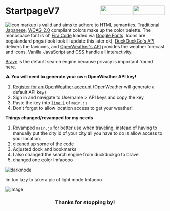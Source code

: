 <h1 align="left">StartpageV7


<img src="https://img.shields.io/github/watchers/d-solis/StartpageV7?color=%238AB4F8&labelColor=101012&label=watchers&style=for-the-badge" width=100 height=30 align="right" />
<img src="https://img.shields.io/github/stars/d-solis/StartpageV7?color=%238AB4F8&labelColor=101012&label=stars&style=for-the-badge" width=100 height=30 align="right" />

</h1>

![icon](favicon-32x32.png?raw=true)
markup is [valid](https://validator.w3.org/nu/?doc=https%3A%2F%2Ftressley.github.io%2F_traichu%2Findex.html) and aims to adhere to HTML semantics. [Traditional Japanese](https://www.nipponcolors.com), [WCAG 2.0](https://www.w3.org/TR/WCAG20/) compliant colors make up the color palette. The monospace font is ol' [Fira Code](https://fonts.google.com/specimen/Fira+Code) loaded via [Google Fonts](https://fonts.google.com). Icons are bogstandard pngs (look look ill update this later ok), [DuckDuckGo's API](https://icons.duckduckgo.com/ip3/duckduckgo.com.ico) delivers the favicons, and [OpenWeather's API](https://openweathermap.org) provides the weather forecast and icons. Vanilla JavaScript and CSS handle all interactivity.

[Brave](https://search.brave.com/) is the default search engine because privacy is important 'round here.

⚠️ **You will need to generate your own OpenWeather API key!**
1. [Register for an OpenWeather account](https://home.openweathermap.org/users/sign_up) (OpenWeather will generate a default API key)
2. Sign in and navigate to Username > API keys and copy the key
3. Paste the key into [`line 1`](https://github.com/Tressley/_traichu/blob/3f2d695a4677f2a99c2c112fd11d01d71d6a05e9/js/main.js#L10) of `main.js`
4. Don't forget to allow location access to get your weather!

**Things changed/revamped for my needs**
1. Revamped `main.js` for better use when traveling, instead of having to manually put the city id of your city all you have to do is allow access to your location.
2. cleaned up some of the code
3. Adjusted dock and bookmarks
4. I also changed the search engine from duckduckgo to brave
5. changed one color lmfaoooo

![darkmode](https://github.com/d-solis/StartpageV7/assets/43517199/4d7368ca-51f0-4ab3-be28-eb20aa968e42)

Im too lazy to take a pic of light mode lmfaooo

![image](https://raw.githubusercontent.com/d-solis/dotfiles/main/assets/cat.svg)
<h3 align="center">
Thanks for stopping by!
</h3>
